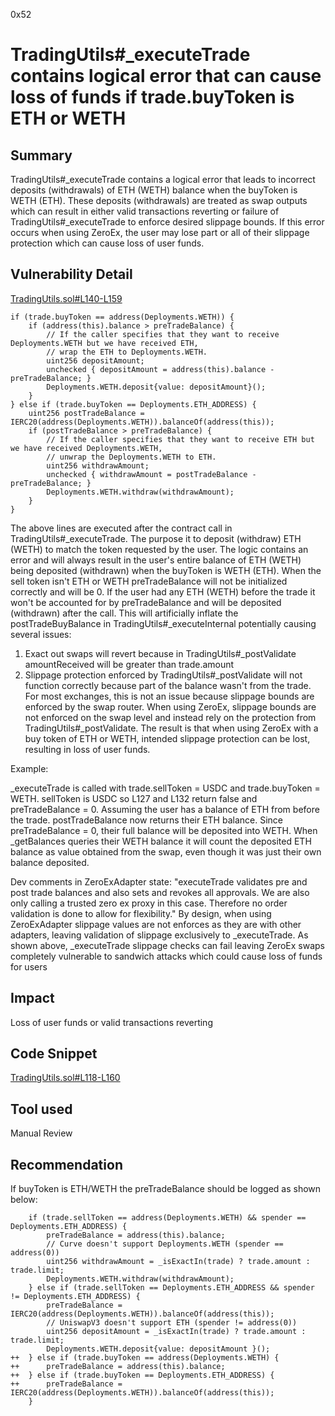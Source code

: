 0x52
# TradingUtils#_executeTrade contains logical error that can cause loss of funds if trade.buyToken is ETH or WETH

## Summary

TradingUtils#_executeTrade contains a logical error that leads to incorrect deposits (withdrawals) of ETH (WETH) balance when the buyToken is WETH (ETH). These deposits (withdrawals) are treated as swap outputs which can result in either valid transactions reverting or failure of TradingUtils#_executeTrade to enforce desired slippage bounds. If this error occurs when using ZeroEx, the user may lose part or all of their slippage protection which can cause loss of user funds.

## Vulnerability Detail

[TradingUtils.sol#L140-L159](https://github.com/None/blob/None/leveraged-vaults/contracts/trading/TradingUtils.sol#L140-L159)

    if (trade.buyToken == address(Deployments.WETH)) {
        if (address(this).balance > preTradeBalance) {
            // If the caller specifies that they want to receive Deployments.WETH but we have received ETH,
            // wrap the ETH to Deployments.WETH.
            uint256 depositAmount;
            unchecked { depositAmount = address(this).balance - preTradeBalance; }
            Deployments.WETH.deposit{value: depositAmount}();
        }
    } else if (trade.buyToken == Deployments.ETH_ADDRESS) {
        uint256 postTradeBalance = IERC20(address(Deployments.WETH)).balanceOf(address(this));
        if (postTradeBalance > preTradeBalance) {
            // If the caller specifies that they want to receive ETH but we have received Deployments.WETH,
            // unwrap the Deployments.WETH to ETH.
            uint256 withdrawAmount;
            unchecked { withdrawAmount = postTradeBalance - preTradeBalance; }
            Deployments.WETH.withdraw(withdrawAmount);
        }
    }

The above lines are executed after the contract call in TradingUtils#_executeTrade. The purpose it to deposit (withdraw) ETH (WETH) to match the token requested by the user. The logic contains an error and will always result in the user's entire balance of ETH (WETH) being deposited (withdrawn) when the buyToken is WETH (ETH). When the sell token isn't ETH or WETH preTradeBalance will not be initialized correctly and will be 0. If the user had any ETH (WETH) before the trade it won't be accounted for by preTradeBalance and will be deposited (withdrawn) after the call. This will artificially inflate the postTradeBuyBalance in TradingUtils#_executeInternal potentially causing several issues:

1) Exact out swaps will revert because in TradingUtils#_postValidate amountReceived will be greater than trade.amount
2) Slippage protection enforced by TradingUtils#_postValidate will not function correctly because part of the balance wasn't from the trade. For most exchanges, this is not an issue because slippage bounds are enforced by the swap router. When using ZeroEx, slippage bounds are not enforced on the swap level and instead rely on the protection from TradingUtils#_postValidate. The result is that when using ZeroEx with a buy token of ETH or WETH, intended slippage protection can be lost, resulting in loss of user funds.

Example:

_executeTrade is called with trade.sellToken = USDC and trade.buyToken = WETH. sellToken is USDC so L127 and L132 return false and preTradeBalance = 0. Assuming the user has a balance of ETH from before the trade. postTradeBalance now returns their ETH balance. Since preTradeBalance = 0, their full balance will be deposited into WETH. When _getBalances queries their WETH balance it will count the deposited ETH balance as value obtained from the swap, even though it was just their own balance deposited. 

Dev comments in ZeroExAdapter state: "executeTrade validates pre and post trade balances and also sets and revokes all approvals. We are also only calling a trusted zero ex proxy in this case. Therefore no order validation is done to allow for flexibility." By design, when using ZeroExAdapter slippage values are not enforces as they are with other adapters, leaving validation of slippage exclusively to _executeTrade. As shown above, _executeTrade slippage checks can fail leaving ZeroEx swaps completely vulnerable to sandwich attacks which could cause loss of funds for users

## Impact

Loss of user funds or valid transactions reverting

## Code Snippet

[TradingUtils.sol#L118-L160](https://github.com/None/blob/None/leveraged-vaults/contracts/trading/TradingUtils.sol#L118-L160)

## Tool used

Manual Review

## Recommendation

If buyToken is ETH/WETH the preTradeBalance should be logged as shown below:

        if (trade.sellToken == address(Deployments.WETH) && spender == Deployments.ETH_ADDRESS) {
            preTradeBalance = address(this).balance;
            // Curve doesn't support Deployments.WETH (spender == address(0))
            uint256 withdrawAmount = _isExactIn(trade) ? trade.amount : trade.limit;
            Deployments.WETH.withdraw(withdrawAmount);
        } else if (trade.sellToken == Deployments.ETH_ADDRESS && spender != Deployments.ETH_ADDRESS) {
            preTradeBalance = IERC20(address(Deployments.WETH)).balanceOf(address(this));
            // UniswapV3 doesn't support ETH (spender != address(0))
            uint256 depositAmount = _isExactIn(trade) ? trade.amount : trade.limit;
            Deployments.WETH.deposit{value: depositAmount }();
    ++  } else if (trade.buyToken == address(Deployments.WETH) {
    ++      preTradeBalance = address(this).balance;
    ++  } else if (trade.buyToken == Deployments.ETH_ADDRESS) {
    ++      preTradeBalance = IERC20(address(Deployments.WETH)).balanceOf(address(this));
        }
    